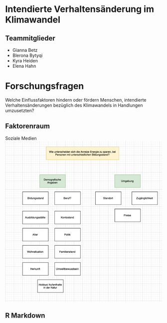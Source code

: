 # Intendierte Verhaltensänderung im Klimawandel

## Teammitglieder

-   Gianna Betz
-   Blerona Bytyqi
-   Kyra Heiden
-   Elena Hahn

# Forschungsfragen

Welche Einflussfaktoren hindern oder fördern Menschen, intendierte
Verhaltensänderungen bezüglich des Klimawandels in Handlungen
umzusetzten?

## Faktorenraum

Soziale Medien
![Faktorenraum](README_files/figure-markdown_strict/Faktorenraum.png)

## R Markdown
